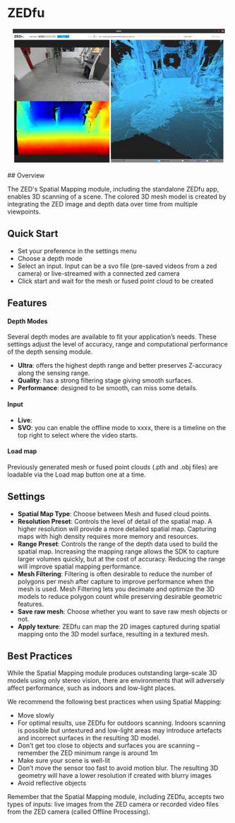 # ZEDfu
<p align="center"><img src="Screenshots/ZEDfu.png" /></p>
## Overview 

The ZED's Spatial Mapping module, including the standalone ZEDfu app, enables 3D scanning of a scene. The colored 3D mesh model is created by integrating the ZED image and depth data over time from multiple viewpoints.


## Quick Start

* Set your preference in the settings menu 
* Choose a depth mode 
* Select an input. Input can be a svo file (pre-saved videos from a zed camera) or live-streamed with a connected zed camera
* Click start and wait for the mesh or fused point cloud to be created


## Features

#### Depth Modes

Several depth modes are available to fit your application’s needs. These settings adjust the level of accuracy, range and computational performance of the depth sensing module.

* **Ultra**: offers the highest depth range and better preserves Z-accuracy along the sensing range.
* **Quality**: has a strong filtering stage giving smooth surfaces.
* **Performance**: designed to be smooth, can miss some details.

#### Input 

* **Live**: 
* **SVO**: you can enable the offline mode to xxxx, there is a timeline on the top right to select where the video starts.

#### Load map 
 
Previously generated mesh or fused point clouds (.pth and .obj files) are loadable via the Load map button one at a time.


## Settings

* **Spatial Map Type**: Choose between Mesh and fused cloud points.
* **Resolution Preset**: Controls the level of detail of the spatial map. A higher resolution will provide a more detailed spatial map. Capturing maps with high density requires more memory and resources. 
* **Range Preset**: Controls the range of the depth data used to build the spatial map. Increasing the mapping range allows the SDK to capture larger volumes quickly, but at the cost of accuracy. Reducing the range will improve spatial mapping performance.
* **Mesh Filtering**: Filtering is often desirable to reduce the number of polygons per mesh after capture to improve performance when the mesh is used. Mesh Filtering lets you decimate and optimize the 3D models to reduce polygon count while preserving desirable geometric features.
* **Save raw mesh**: Choose whether you want to save raw mesh objects or not.
* **Apply texture**: ZEDfu can map the 2D images captured during spatial mapping onto the 3D model surface, resulting in a textured mesh.


## Best Practices

While the Spatial Mapping module produces outstanding large-scale 3D models using only stereo vision, there are environments that will adversely affect performance, such as indoors and low-light places.

We recommend the following best practices when using Spatial Mapping: 

* Move slowly
* For optimal results, use ZEDfu for 
outdoors scanning. Indoors scanning is possible but untextured and low-light areas may introduce artefacts and incorrect surfaces in the resulting 3D model.
* Don’t get too close to objects and surfaces you are scanning – remember the ZED minimum range is around 1m
* Make sure your scene is well-lit
* Don’t move the sensor too fast to avoid motion blur. The resulting 3D geometry will have a lower resolution if created with blurry images
* Avoid reflective objects

Remember that the Spatial Mapping module, including ZEDfu, accepts two types of inputs: live images from the ZED camera or recorded video files from the ZED camera (called Offline Processing).


